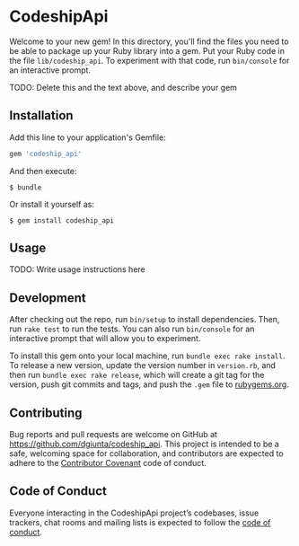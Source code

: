 # CodeshipApi

Welcome to your new gem! In this directory, you'll find the files you need to be able to package up your Ruby library into a gem. Put your Ruby code in the file `lib/codeship_api`. To experiment with that code, run `bin/console` for an interactive prompt.

TODO: Delete this and the text above, and describe your gem

## Installation

Add this line to your application's Gemfile:

```ruby
gem 'codeship_api'
```

And then execute:

    $ bundle

Or install it yourself as:

    $ gem install codeship_api

## Usage

TODO: Write usage instructions here

## Development

After checking out the repo, run `bin/setup` to install dependencies. Then, run `rake test` to run the tests. You can also run `bin/console` for an interactive prompt that will allow you to experiment.

To install this gem onto your local machine, run `bundle exec rake install`. To release a new version, update the version number in `version.rb`, and then run `bundle exec rake release`, which will create a git tag for the version, push git commits and tags, and push the `.gem` file to [rubygems.org](https://rubygems.org).

## Contributing

Bug reports and pull requests are welcome on GitHub at https://github.com/dgiunta/codeship_api. This project is intended to be a safe, welcoming space for collaboration, and contributors are expected to adhere to the [Contributor Covenant](http://contributor-covenant.org) code of conduct.

## Code of Conduct

Everyone interacting in the CodeshipApi project’s codebases, issue trackers, chat rooms and mailing lists is expected to follow the [code of conduct](https://github.com/dgiunta/codeship_api/blob/master/CODE_OF_CONDUCT.md).
